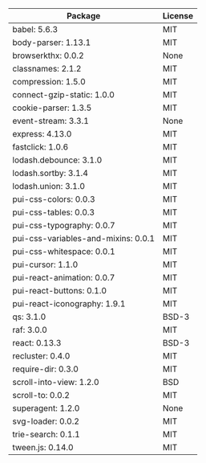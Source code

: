 |**Package**                           |**License**|
|--------------------------------------|-----------|
|babel: 5.6.3                          | MIT       |
|body-parser: 1.13.1                   | MIT       |
|browserkthx: 0.0.2                    | None      |
|classnames: 2.1.2                     | MIT       |
|compression: 1.5.0                    | MIT       |
|connect-gzip-static: 1.0.0            | MIT       |
|cookie-parser: 1.3.5                  | MIT       |
|event-stream: 3.3.1                   | None      |
|express: 4.13.0                       | MIT       |
|fastclick: 1.0.6                      | MIT       |
|lodash.debounce: 3.1.0                | MIT       |
|lodash.sortby: 3.1.4                  | MIT       |
|lodash.union: 3.1.0                   | MIT       |
|pui-css-colors: 0.0.3                 | MIT       |
|pui-css-tables: 0.0.3                 | MIT       |
|pui-css-typography: 0.0.7             | MIT       |
|pui-css-variables-and-mixins: 0.0.1   | MIT       |
|pui-css-whitespace: 0.0.1             | MIT       |
|pui-cursor: 1.1.0                     | MIT       |
|pui-react-animation: 0.0.7            | MIT       |
|pui-react-buttons: 0.1.0              | MIT       |
|pui-react-iconography: 1.9.1          | MIT       |
|qs: 3.1.0                             | BSD-3     |
|raf: 3.0.0                            | MIT       |
|react: 0.13.3                         | BSD-3     |
|recluster: 0.4.0                      | MIT       |
|require-dir: 0.3.0                    | MIT       |
|scroll-into-view: 1.2.0               | BSD       |
|scroll-to: 0.0.2                      | MIT       |
|superagent: 1.2.0                     | None      |
|svg-loader: 0.0.2                     | MIT       |
|trie-search: 0.1.1                    | MIT       |
|tween.js: 0.14.0                      | MIT       |